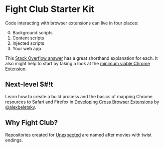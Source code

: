 Fight Club Starter Kit
====================

Code interacting with browser extensions can live in four places:

0. Background scripts
0. Content scripts
0. Injected scripts
0. Your web app

This [Stack Overflow answer](http://stackoverflow.com/a/9916089/4700328) has a great shorthand explanation for each. It also might help to start by taking a look at the [minimum viable Chrome Extension](https://github.com/cmrnh/extension-starter/tree/82bf00934c5e07f0e2c154e0af1f2b4a714d99bb). 


## Next-level $#!t

Learn how to create a build process and the basics of mapping Chrome resources to Safari and Firefox in [Developing Cross Browser Extensions](http://frontendbabel.info/articles/developing-cross-browser-extensions/) by [@alexbeletsky](https://github.com/alexbeletsky).

## Why Fight Club?

Repositories created for [Unexpected](https://www.beunexpected.com) are named after movies with twist endings.
